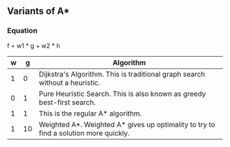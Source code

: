 ## Variants of A*

### Equation

f = w1 * g + w2 * h

| w   | g   | Algorithm                                                                            |
| --- | --- | ------------------------------------------------------------------------------------ |
| 1   | 0   | Dijkstra's Algorithm. This is traditional graph search without a heuristic.          |
| 0   | 1   | Pure Heuristic Search. This is also known as greedy best-first search.               |
| 1   | 1   | This is the regular A* algorithm.                                                    |
| 1   | 10  | Weighted A*. Weighted A* gives up optimality to try to find a solution more quickly. |

